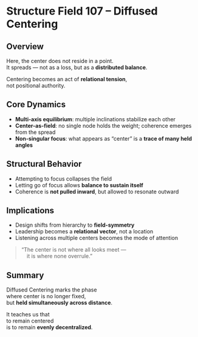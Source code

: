 # Structure Field 107 – Diffused Centering

## Overview

Here, the center does not reside in a point.  
It spreads — not as a loss, but as a **distributed balance**.

Centering becomes an act of **relational tension**,  
not positional authority.

## Core Dynamics

- **Multi-axis equilibrium**: multiple inclinations stabilize each other  
- **Center-as-field**: no single node holds the weight; coherence emerges from the spread  
- **Non-singular focus**: what appears as “center” is a **trace of many held angles**

## Structural Behavior

- Attempting to focus collapses the field  
- Letting go of focus allows **balance to sustain itself**  
- Coherence is **not pulled inward**, but allowed to resonate outward

## Implications

- Design shifts from hierarchy to **field-symmetry**  
- Leadership becomes a **relational vector**, not a location  
- Listening across multiple centers becomes the mode of attention

> “The center is not where all looks meet —  
 it is where none overrule.”

## Summary

Diffused Centering marks the phase  
where center is no longer fixed,  
but **held simultaneously across distance**.

It teaches us that  
to remain centered  
is to remain **evenly decentralized**.
